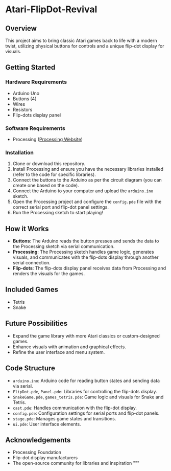 # Atari-FlipDot-Revival

## Overview
This project aims to bring classic Atari games back to life with a modern twist, utilizing physical buttons for controls and a unique flip-dot display for visuals.

## Getting Started

### Hardware Requirements
- Arduino Uno
- Buttons (4)
- Wires
- Resistors
- Flip-dots display panel

### Software Requirements
- Processing ([Processing Website](https://processing.org/))

### Installation
1. Clone or download this repository.
2. Install Processing and ensure you have the necessary libraries installed (refer to the code for specific libraries).
3. Connect the buttons to the Arduino as per the circuit diagram (you can create one based on the code).
4. Connect the Arduino to your computer and upload the `arduino.ino` sketch.
5. Open the Processing project and configure the `config.pde` file with the correct serial port and flip-dot panel settings.
6. Run the Processing sketch to start playing!

## How it Works
- **Buttons**: The Arduino reads the button presses and sends the data to the Processing sketch via serial communication.
- **Processing**: The Processing sketch handles game logic, generates visuals, and communicates with the flip-dots display through another serial connection.
- **Flip-dots**: The flip-dots display panel receives data from Processing and renders the visuals for the games.

## Included Games
- Tetris
- Snake

## Future Possibilities
- Expand the game library with more Atari classics or custom-designed games.
- Enhance visuals with animation and graphical effects.
- Refine the user interface and menu system.

## Code Structure
- `arduino.ino`: Arduino code for reading button states and sending data via serial.
- `FlipDot.pde`, `Panel.pde`: Libraries for controlling the flip-dots display.
- `SnakeGame.pde`, `games_tetris.pde`: Game logic and visuals for Snake and Tetris.
- `cast.pde`: Handles communication with the flip-dot display.
- `config.pde`: Configuration settings for serial ports and flip-dot panels.
- `stage.pde`: Manages game states and transitions.
- `ui.pde`: User interface elements.

## Acknowledgements
- Processing Foundation
- Flip-dot display manufacturers
- The open-source community for libraries and inspiration
"""

